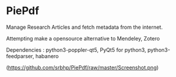 # PiePdf
Manage Research Articles  and fetch metadata from the internet. 

Attempting make a opensource alternative to Mendeley, Zotero

Dependencies : python3-poppler-qt5, PyQt5 for python3, python3-feedparser, habanero

(https://github.com/srbhp/PiePdf/raw/master/Screenshot.png)



